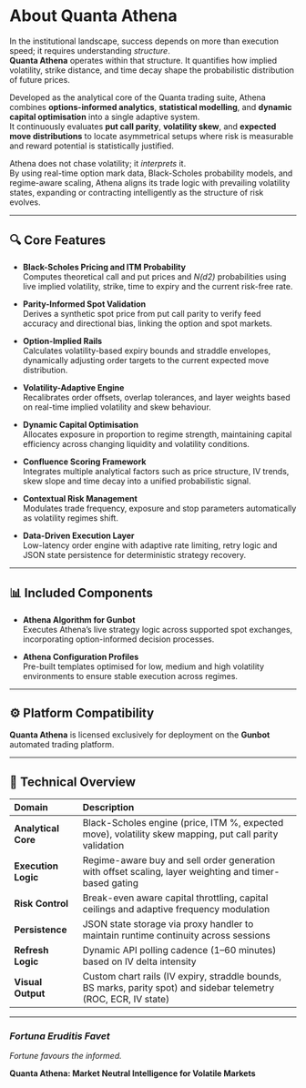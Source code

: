 # About Quanta Athena

In the institutional landscape, success depends on more than execution speed; it requires understanding *structure*.  
**Quanta Athena** operates within that structure. It quantifies how implied volatility, strike distance, and time decay shape the probabilistic distribution of future prices.

Developed as the analytical core of the Quanta trading suite, Athena combines **options-informed analytics**, **statistical modelling**, and **dynamic capital optimisation** into a single adaptive system.  
It continuously evaluates **put call parity**, **volatility skew**, and **expected move distributions** to locate asymmetrical setups where risk is measurable and reward potential is statistically justified.

Athena does not chase volatility; it *interprets* it.  
By using real-time option mark data, Black-Scholes probability models, and regime-aware scaling, Athena aligns its trade logic with prevailing volatility states, expanding or contracting intelligently as the structure of risk evolves.

---

## 🔍 Core Features

- **Black-Scholes Pricing and ITM Probability**  
  Computes theoretical call and put prices and *N(d2)* probabilities using live implied volatility, strike, time to expiry and the current risk-free rate.

- **Parity-Informed Spot Validation**  
  Derives a synthetic spot price from put call parity to verify feed accuracy and directional bias, linking the option and spot markets.

- **Option-Implied Rails**  
  Calculates volatility-based expiry bounds and straddle envelopes, dynamically adjusting order targets to the current expected move distribution.

- **Volatility-Adaptive Engine**  
  Recalibrates order offsets, overlap tolerances, and layer weights based on real-time implied volatility and skew behaviour.

- **Dynamic Capital Optimisation**  
  Allocates exposure in proportion to regime strength, maintaining capital efficiency across changing liquidity and volatility conditions.

- **Confluence Scoring Framework**  
  Integrates multiple analytical factors such as price structure, IV trends, skew slope and time decay into a unified probabilistic signal.

- **Contextual Risk Management**  
  Modulates trade frequency, exposure and stop parameters automatically as volatility regimes shift.

- **Data-Driven Execution Layer**  
  Low-latency order engine with adaptive rate limiting, retry logic and JSON state persistence for deterministic strategy recovery.

---

## 📊 Included Components

- **Athena Algorithm for Gunbot**  
  Executes Athena’s live strategy logic across supported spot exchanges, incorporating option-informed decision processes.

- **Athena Configuration Profiles**  
  Pre-built templates optimised for low, medium and high volatility environments to ensure stable execution across regimes.

---

## ⚙️ Platform Compatibility

**Quanta Athena** is licensed exclusively for deployment on the **Gunbot** automated trading platform.

---

## 🧠 Technical Overview

| Domain | Description |
|:--|:--|
| **Analytical Core** | Black-Scholes engine (price, ITM %, expected move), volatility skew mapping, put call parity validation |
| **Execution Logic** | Regime-aware buy and sell order generation with offset scaling, layer weighting and timer-based gating |
| **Risk Control** | Break-even aware capital throttling, capital ceilings and adaptive frequency modulation |
| **Persistence** | JSON state storage via proxy handler to maintain runtime continuity across sessions |
| **Refresh Logic** | Dynamic API polling cadence (1–60 minutes) based on IV delta intensity |
| **Visual Output** | Custom chart rails (IV expiry, straddle bounds, BS marks, parity spot) and sidebar telemetry (ROC, ECR, IV state) |

---

### *Fortuna Eruditis Favet*  
*Fortune favours the informed.*

**Quanta Athena: Market Neutral Intelligence for Volatile Markets**
